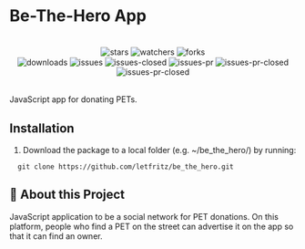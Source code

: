 # Be-The-Hero App

<div align="center"><br/>
  <div style="display: inline-block;">
    <img align="center" alt="stars" src="https://img.shields.io/github/stars/letfritz/be_the_hero">
    <img align="center" alt="watchers" src="https://img.shields.io/github/watchers/letfritz/be_the_hero">
    <img align="center" alt="forks" src="https://img.shields.io/github/forks/letfritz/be_the_hero">
  </div>
  <div style="display: inline-block;">
    <img align="center" alt="downloads" src="https://img.shields.io/github/downloads/letfritz/be_the_hero/total.svg">
    <img align="center" alt="issues" src="https://img.shields.io/github/issues/letfritz/be_the_hero/total.svg">
    <img align="center" alt="issues-closed" src="https://img.shields.io/github/issues-closed/letfritz/be_the_hero/total.svg">
    <img align="center" alt="issues-pr" src="https://img.shields.io/github/issues-pr/letfritz/be_the_hero/total.svg">
    <img align="center" alt="issues-pr-closed" src="https://img.shields.io/github/issues-pr-closed/letfritz/be_the_hero/total.svg">
    <img align="center" alt="issues-pr-closed" src="https://img.shields.io/github/license/letfritz/be_the_hero.svg">
  </div>
</div><br/>

JavaScript app for donating PETs.

## Installation
1. Download the package to a local folder (e.g. ~/be_the_hero/) by running:
  ```
    git clone https://github.com/letfritz/be_the_hero.git
  ```

## 📝 About this Project
JavaScript application to be a social network for PET donations. On this platform, people who find a PET on the street can advertise it on the app so that it can find an owner.
